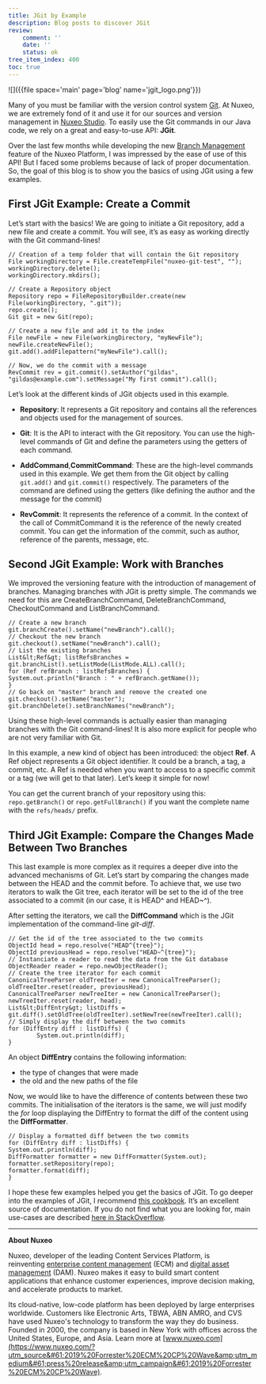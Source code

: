 ```yaml
---
title: JGit by Example
description: Blog posts to discover JGit
review:
    comment: ''
    date: ''
    status: ok
tree_item_index: 400
toc: true
---
```


![]({{file space='main' page='blog' name='jgit_logo.png'}})

Many of you must be familiar with the version control system [Git](https://git-scm.com/). At Nuxeo, we are extremely fond of it and use it for our sources and version management in [Nuxeo Studio](https://www.nuxeo.com/products/studio/). To easily use the Git commands in our Java code, we rely on a great and easy-to-use API: **JGit**.

Over the last few months while developing the new [Branch Management](https://doc.nuxeo.com/display/Studio/Branches+Management) feature of the Nuxeo Platform, I was impressed by the ease of use of this API! But I faced some problems because of lack of proper documentation. So, the goal of this blog is to show you the basics of using JGit using a few examples.

## First JGit Example: Create a Commit

Let’s start with the basics! We are going to initiate a Git repository, add a new file and create a commit. You will see, it’s as easy as working directly with the Git command-lines!
```
// Creation of a temp folder that will contain the Git repository
File workingDirectory = File.createTempFile("nuxeo-git-test", "");
workingDirectory.delete();
workingDirectory.mkdirs();

// Create a Repository object
Repository repo = FileRepositoryBuilder.create(new File(workingDirectory, ".git"));
repo.create();
Git git = new Git(repo);

// Create a new file and add it to the index
File newFile = new File(workingDirectory, "myNewFile");
newFile.createNewFile();
git.add().addFilepattern("myNewFile").call();

// Now, we do the commit with a message
RevCommit rev = git.commit().setAuthor("gildas", "gildas@example.com").setMessage("My first commit").call();
```

Let’s look at the different kinds of JGit objects used in this example.

- **Repository**: It represents a Git repository and contains all the references and objects used for the management of sources.

- **Git**: It is the API to interact with the Git repository. You can use the high-level commands of Git and define the parameters using the getters of each command.

- **AddCommand**,**CommitCommand**: These are the high-level commands used in this example. We get them from the Git object by calling `git.add()` and `git.commit()` respectively. The parameters of the command are defined using the getters (like defining the author and the message for the commit)

- **RevCommit**: It represents the reference of a commit. In the context of the call of CommitCommand it is the reference of the newly created commit. You can get the information of the commit, such as author, reference of the parents, message, etc.

## Second JGit Example: Work with Branches

We improved the versioning feature with the introduction of management of branches. Managing branches with JGit is pretty simple. The commands we need for this are CreateBranchCommand, DeleteBranchCommand, CheckoutCommand and ListBranchCommand.

```
// Create a new branch
git.branchCreate().setName("newBranch").call();
// Checkout the new branch
git.checkout().setName("newBranch").call();
// List the existing branches
List&lt;Ref&gt; listRefsBranches = git.branchList().setListMode(ListMode.ALL).call();
for (Ref refBranch : listRefsBranches) {
System.out.println("Branch : " + refBranch.getName());
}
// Go back on "master" branch and remove the created one
git.checkout().setName("master");
git.branchDelete().setBranchNames("newBranch");
```

Using these high-level commands is actually easier than managing branches with the Git command-lines! It is also more explicit for people who are not very familiar with Git.

In this example, a new kind of object has been introduced: the object **Ref**. A Ref object represents a Git object identifier. It could be a branch, a tag, a commit, etc. A Ref is needed when you want to access to a specific commit or a tag (we will get to that later). Let’s keep it simple for now!

You can get the current branch of your repository using this: `repo.getBranch()` or `repo.getFullBranch()` if you want the complete name with the `refs/heads/` prefix.

## Third JGit Example: Compare the Changes Made Between Two Branches

This last example is more complex as it requires a deeper dive into the advanced mechanisms of Git. Let’s start by comparing the changes made between the HEAD and the commit before. To achieve that, we use two iterators to walk the Git tree, each iterator will be set to the id of the tree associated to a commit (in our case, it is HEAD^ and HEAD~^).

After setting the iterators, we call the **DiffCommand** which is the JGit implementation of the command-line *git-diff*.

```
// Get the id of the tree associated to the two commits
ObjectId head = repo.resolve("HEAD^{tree}");
ObjectId previousHead = repo.resolve("HEAD~^{tree}");
// Instanciate a reader to read the data from the Git database
ObjectReader reader = repo.newObjectReader();
// Create the tree iterator for each commit
CanonicalTreeParser oldTreeIter = new CanonicalTreeParser();
oldTreeIter.reset(reader, previousHead);
CanonicalTreeParser newTreeIter = new CanonicalTreeParser();
newTreeIter.reset(reader, head);
List&lt;DiffEntry&gt; listDiffs = git.diff().setOldTree(oldTreeIter).setNewTree(newTreeIter).call();
// Simply display the diff between the two commits
for (DiffEntry diff : listDiffs) {
        System.out.println(diff);
}
```

An object **DiffEntry** contains the following information:
- the type of changes that were made
- the old and the new paths of the file

Now, we would like to have the difference of contents between these two commits. The initialisation of the iterators is the same, we will just modify the *for* loop displaying the DiffEntry to format the diff of the content using the
**DiffFormatter**.

```
// Display a formatted diff between the two commits
for (DiffEntry diff : listDiffs) {
System.out.println(diff);
DiffFormatter formatter = new DiffFormatter(System.out);
formatter.setRepository(repo);
formatter.format(diff);
}
```

I hope these few examples helped you get the basics of JGit. To go deeper into the examples of JGit, I recommend [this cookbook](https://github.com/centic9/jgit-cookbook). It’s an excellent source of documentation. If you do not find what you are looking for, main use-cases are described [here in StackOverflow](https://stackoverflow.com/questions/tagged/jgit).

* * *

**About Nuxeo**

Nuxeo, developer of the leading Content Services Platform, is reinventing [enterprise content management](https://www.nuxeo.com/products/enterprise-content-management/?utm_source&#61;2019%20Forrester%20ECM%20CP%20Wave&amp;utm_medium&#61;press%20release&amp;utm_campaign&#61;2019%20Forrester%20ECM%20CP%20Wave) (ECM) and [digital asset management](https://www.nuxeo.com/solutions/dam-digital-asset-management/?utm_source=2019%20Forrester%20ECM%20CP%20Wave&utm_medium=press%20release&utm_campaign=2019%20Forrester%20ECM%20CP%20Wave) (DAM). Nuxeo makes it easy to build smart content applications that enhance customer experiences, improve decision making, and accelerate products to market.

Its cloud-native, low-code platform has been deployed by large enterprises worldwide. Customers like Electronic Arts, TBWA, ABN AMRO, and CVS have used Nuxeo's technology to transform the way they do business. Founded in 2000, the company is based in New York with offices across the United States, Europe, and Asia. Learn more at [www.nuxeo.com](https://www.nuxeo.com/?utm_source&#61;2019%20Forrester%20ECM%20CP%20Wave&amp;utm_medium&#61;press%20release&amp;utm_campaign&#61;2019%20Forrester%20ECM%20CP%20Wave).
